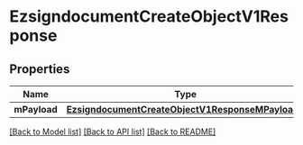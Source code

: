 # EzsigndocumentCreateObjectV1Response

## Properties
Name | Type | Description | Notes
------------ | ------------- | ------------- | -------------
**mPayload** | [**EzsigndocumentCreateObjectV1ResponseMPayload***](EzsigndocumentCreateObjectV1ResponseMPayload.md) |  | 

[[Back to Model list]](../README.md#documentation-for-models) [[Back to API list]](../README.md#documentation-for-api-endpoints) [[Back to README]](../README.md)


